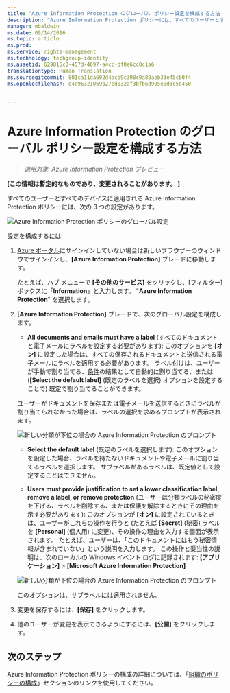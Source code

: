 ```yaml
---
title: "Azure Information Protection のグローバル ポリシー設定を構成する方法 | Azure Information Protection"
description: "Azure Information Protection ポリシーには、すべてのユーザーとすべてのデバイスに適用される次の 3 つの設定があります。"
manager: mbaldwin
ms.date: 09/14/2016
ms.topic: article
ms.prod: 
ms.service: rights-management
ms.technology: techgroup-identity
ms.assetid: 629815c0-457d-4697-a4cc-df0e6cc0c1a6
translationtype: Human Translation
ms.sourcegitcommit: 801ca11da602d4acb9c398c9a89aeb33e45cb0f4
ms.openlocfilehash: d4e96321069b27ed832af3bfb6d995e0d3c5d450


---
```


# Azure Information Protection のグローバル ポリシー設定を構成する方法

>*適用対象: Azure Information Protection プレビュー*

**[この情報は暫定的なものであり、変更されることがあります。 ]**

すべてのユーザーとすべてのデバイスに適用される Azure Information Protection ポリシーには、次の 3 つの設定があります。

![Azure Information Protection ポリシーのグローバル設定](../media/info-protect-policy-settings.png)


設定を構成するには:

1. [Azure ポータル](https://portal.azure.com)にサインインしていない場合は新しいブラウザーのウィンドウでサインインし、**[Azure Information Protection]** ブレードに移動します。 
    
    たとえば、ハブ メニューで **[その他のサービス]** をクリックし、[フィルター] ボックスに「**Information**」と入力します。 "**Azure Information Protection**" を選択します。

2. **[Azure Information Protection]** ブレードで、次のグローバル設定を構成します。

    - **All documents and emails must have a label** (すべてのドキュメントと電子メールにラベルを設定する必要があります): このオプションを **[オン]** に設定した場合は、すべての保存されるドキュメントと送信される電子メールにラベルを適用する必要があります。 ラベル付けは、ユーザーが手動で割り当てる、[条件](configure-policy-classification.md)の結果として自動的に割り当てる、または (**[Select the default label]** (既定のラベルを選択) オプションを設定することで) 既定で割り当てることができます。 

    ユーザーがドキュメントを保存または電子メールを送信するときにラベルが割り当てられなかった場合は、ラベルの選択を求めるプロンプトが表示されます。

    ![新しい分類が下位の場合の Azure Information Protection のプロンプト](../media/info-protect-enforce-label.png)

    - **Select the default label** (既定のラベルを選択します): このオプションを設定した場合、ラベルを持たないドキュメントや電子メールに割り当てるラベルを選択します。 サブラベルがあるラベルは、既定値として設定することはできません。 

    - **Users must provide justification to set a lower classification label, remove a label, or remove protection** (ユーザーは分類ラベルの秘密度を下げる、ラベルを削除する、または保護を解除するときにその理由を示す必要があります): このオプションが **[オン]** に設定されているときは、ユーザーがこれらの操作を行うと (たとえば **[Secret]** (秘密) ラベルを **[Personal]** (個人用) に変更)、その操作の理由を入力する画面が表示されます。 たとえば、ユーザーは、「このドキュメントにはもう秘密情報が含まれていない」という説明を入力します。 この操作と妥当性の説明は、次のローカルの Windows イベント ログに記録されます: **[アプリケーション]**  >  **[Microsoft Azure Information Protection]**  

    ![新しい分類が下位の場合の Azure Information Protection のプロンプト](../media/info-protect-lower-justification.png)

    このオプションは、サブラベルには適用されません。

3. 変更を保存するには、**[保存]** をクリックします。

4. 他のユーザーが変更を表示できるようにするには、**[公開]** をクリックします。

## 次のステップ

Azure Information Protection ポリシーの構成の詳細については、「[組織のポリシーの構成](configure-policy.md#configuring-your-organization-s-policy)」セクションのリンクを使用してください。  












<!--HONumber=Sep16_HO3-->


